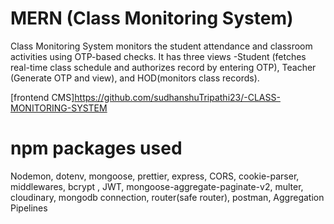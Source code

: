 # MERN (Class Monitoring System) 

Class Monitoring System monitors the student attendance and classroom activities using OTP-based checks. It has three views -Student (fetches real-time class schedule and authorizes record by entering OTP), Teacher (Generate OTP and view), and HOD(monitors class records).

[frontend CMS]https://github.com/sudhanshuTripathi23/-CLASS-MONITORING-SYSTEM
<br>

# npm packages used
 Nodemon,
 dotenv,
 mongoose,
 prettier,
 express,
 CORS,
 cookie-parser,
 middlewares,
 bcrypt ,
 JWT,
 mongoose-aggregate-paginate-v2,
 multer,
 cloudinary,
 mongodb connection,
 router(safe router),
 postman,
 Aggregation Pipelines

